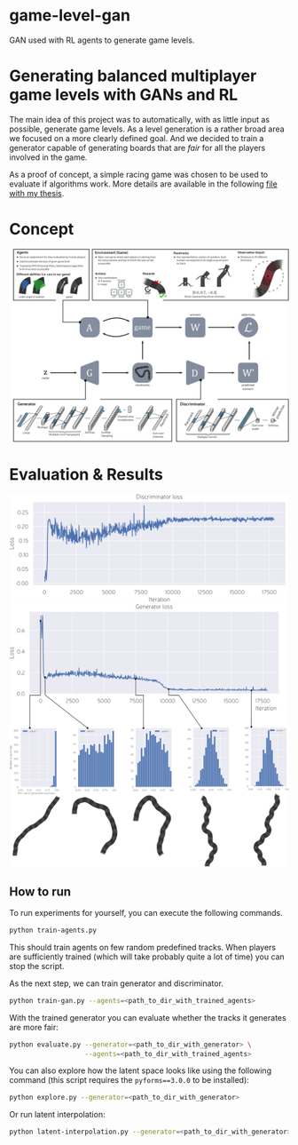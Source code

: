 # game-level-gan
GAN used with RL agents to generate game levels.

# Generating balanced multiplayer game levels with GANs and RL
The main idea of this project was to automatically, with as little input as possible, generate game levels. As a level generation is a rather broad area we focused on a more clearly defined goal. And we decided to train a generator capable of generating boards that are _fair_ for all the players involved in the game.

As a proof of concept, a simple racing game was chosen to be used to evaluate if algorithms work. More details are available in the following [file with my thesis](https://drive.google.com/file/d/1ypxK8KeoR3lBjRLUbAzpL4O2isyZhATc/view?usp=sharing).


# Concept
![diagram of a system from the poster](/images/concept-diagram-2.svg)


# Evaluation & Results
![discriminator loss](/images/discriminator-loss.svg)
![generator loss and tracks](/images/generator-training.svg)

## How to run
To run experiments for yourself, you can execute the following commands.

```bash
python train-agents.py
```
This should train agents on few random predefined tracks. When players are sufficiently trained (which will take probably quite a lot of time) you can stop the script.

As the next step, we can train generator and discriminator.
```bash
python train-gan.py --agents=<path_to_dir_with_trained_agents>
```

With the trained generator you can evaluate whether the tracks it generates are more fair:
```bash
python evaluate.py --generator=<path_to_dir_with_generator> \
                   --agents=<path_to_dir_with_trained_agents>
```

You can also explore how the latent space looks like using the following command (this script requires the `pyforms==3.0.0` to be installed):
```bash
python explore.py --generator=<path_to_dir_with_generator>
```

Or run latent interpolation:
```bash
python latent-interpolation.py --generator=<path_to_dir_with_generator>
```
